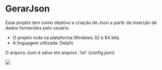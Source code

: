 # GerarJson
Esse projeto tem como objetivo a criação de Json a partir da inserção de dados fornecidos pelo usuário.

- O projeto roda na plataforma Windows 32 e 64 bits.
- A linguagem utilizada: Delphi.

O arquivo Json é salvo em arquivo .'txt' (config.json)

<img src="https://user-images.githubusercontent.com/79888115/185630537-96846dfa-9639-4e32-abba-e6f0a76696cb.png"> 

